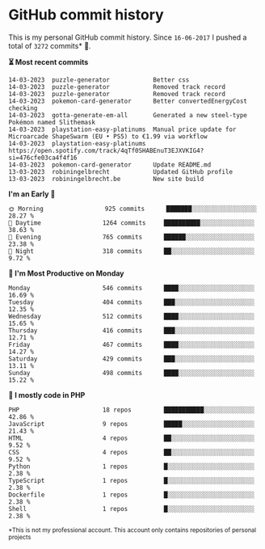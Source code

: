 # GitHub commit history
This is my personal GitHub commit history. Since <!--START_SECTION:first-commit-date-->`16-06-2017`<!--END_SECTION:first-commit-date--> I pushed a total of <!--START_SECTION:total-commit-count-->`3272`<!--END_SECTION:total-commit-count--> commits* 🎉.

<!--START_SECTION:most-recent-commits-->
**⏳ Most recent commits**
                                        
```text
14-03-2023  puzzle-generator            Better css
14-03-2023  puzzle-generator            Removed track record
14-03-2023  puzzle-generator            Removed track record
14-03-2023  pokemon-card-generator      Better convertedEnergyCost checking
14-03-2023  gotta-generate-em-all       Generated a new steel-type Pokémon named Slithemask
14-03-2023  playstation-easy-platinums  Manual price update for Microarcade ShapeSwarm (EU • PS5) to €1.99 via workflow
14-03-2023  playstation-easy-platinums  https://open.spotify.com/track/4qTf0SHABEnuT3EJXVKIG4?si=476cfe03ca4f4f16
14-03-2023  pokemon-card-generator      Update README.md
13-03-2023  robiningelbrecht            Updated GitHub profile
13-03-2023  robiningelbrecht.be         New site build
```
<!--END_SECTION:most-recent-commits-->  

<!--START_SECTION:commits-per-day-time-->
**I&#039;m an Early 🐤**

```text
🌞 Morning                 925 commits      ███████░░░░░░░░░░░░░░░░░░   28.27 %
🌆 Daytime                 1264 commits     ██████████░░░░░░░░░░░░░░░   38.63 %
🌃 Evening                 765 commits      ██████░░░░░░░░░░░░░░░░░░░   23.38 %
🌙 Night                   318 commits      ██░░░░░░░░░░░░░░░░░░░░░░░   9.72 %
```
<!--END_SECTION:commits-per-day-time-->  

<!--START_SECTION:commits-per-weekday-->
**📅 I&#039;m Most Productive on Monday**

```text
Monday                    546 commits      ████░░░░░░░░░░░░░░░░░░░░░   16.69 %
Tuesday                   404 commits      ███░░░░░░░░░░░░░░░░░░░░░░   12.35 %
Wednesday                 512 commits      ████░░░░░░░░░░░░░░░░░░░░░   15.65 %
Thursday                  416 commits      ███░░░░░░░░░░░░░░░░░░░░░░   12.71 %
Friday                    467 commits      ████░░░░░░░░░░░░░░░░░░░░░   14.27 %
Saturday                  429 commits      ███░░░░░░░░░░░░░░░░░░░░░░   13.11 %
Sunday                    498 commits      ████░░░░░░░░░░░░░░░░░░░░░   15.22 %
```
<!--END_SECTION:commits-per-weekday-->  

<!--START_SECTION:repos-per-language-->
**💬 I mostly code in PHP**

```text
PHP                       18 repos         ███████████░░░░░░░░░░░░░░   42.86 %
JavaScript                9 repos          █████░░░░░░░░░░░░░░░░░░░░   21.43 %
HTML                      4 repos          ██░░░░░░░░░░░░░░░░░░░░░░░   9.52 %
CSS                       4 repos          ██░░░░░░░░░░░░░░░░░░░░░░░   9.52 %
Python                    1 repos          █░░░░░░░░░░░░░░░░░░░░░░░░   2.38 %
TypeScript                1 repos          █░░░░░░░░░░░░░░░░░░░░░░░░   2.38 %
Dockerfile                1 repos          █░░░░░░░░░░░░░░░░░░░░░░░░   2.38 %
Shell                     1 repos          █░░░░░░░░░░░░░░░░░░░░░░░░   2.38 %
```
<!--END_SECTION:repos-per-language-->  

<sub>*This is not my professional account. This account only contains repositories of personal projects</sub>